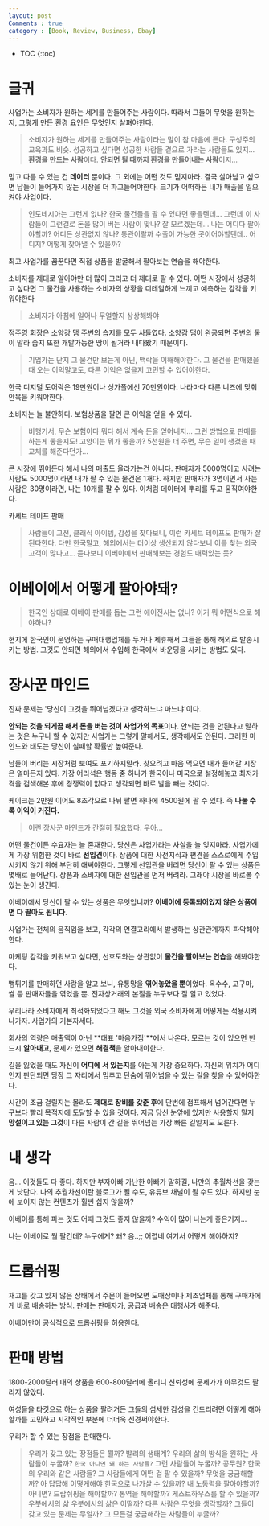 ```yaml
---
layout: post
Comments : true
category : [Book, Review, Business, Ebay]
---
```


* TOC
{:toc}


# 글귀

 사업가는 소비자가 원하는 세계를 만들어주는 사람이다. 따라서 그들이 무엇을 원하는지, 그렇게 만든 환경 요인은 무엇인지 살펴야한다. 

> 소비자가 원하는 세게를 만들어주는 사람이라는 말이 참 마음에 든다. 구성주의 교육과도 비슷. 성공하고 싶다면 성공한 사람들 곁으로 가라는 사람들도 있지... **환경을 만드는 사람**이다. **안되면 될 때까지 환경을 만들어내는 사람**이지...

 믿고 따를 수 있는 건 **데이터** 뿐이다. 그 외에는 어떤 것도 믿지마라. 결국 살아남고 싶으면 남들이 들어가지 않는 시장을 더 파고들어야한다. 크기가 어떠하든 내가 매출을 일으켜야 사업이다.

> 인도네시아는 그런게 없나? 한국 물건들을 팔 수 있다면 좋을텐데... 그런데 이 사람들이 그런걸로 돈을 많이 버는 사람이 맞나? 잘 모르겠는데...
나는 어디다 팔아야할까? 어디든 상관없지 않나? 통관이랄까 수출이 가능한 곳이어야할텐데.. 어디지? 어떻게 찾아낼 수 있을까?

 최고 사업가를 꿈꾼다면 직접 상품을 발굴해서 팔아보는 연습을 해야한다.

 소비자를 제대로 알아야만 더 많이 그리고 더 제대로 팔 수 있다.
 어떤 시장에서 성공하고 싶다면 그 물건을 사용하는 소비자의 상황을 디테일하게 느끼고 예측하는 감각을 키워야한다

> 소비자가 아침에 일어나 무얼할지 상상해봐야

 정주영 회장은 소양강 댐 주변의 습지를 모두 사들였다. 소양감 댐이 완공되면 주변의 물이 말라 습지 또한 개발가능한 땅이 될거라 내다봤기 때문이다.

> 기업가는 단지 그 물건만 보는게 아닌, 맥락을 이해해야한다. 그 물건을 판매했을 때 오는 이익말고도, 다른 이익은 없을지 고민할 수 있어야한다.

 한국 디지털 도어락은 19만원이나 싱가폴에선 70만원이다. 나라마다 다른 니즈에 맞춰 안목을 키워야한다.

 소비자는 늘 불안하다. 보험상품을 팔면 큰 이익을 얻을 수 있다.

> 비행기서, 무슨 보험이다 뭐다 해서 계속 돈을 얻어내지... 그런 방법으로 판매를 하는게 좋을지도! 고양이는 뭐가 좋을까? 5천원을 더 주면, 무슨 일이 생겼을 때 교체를 해준다던가...

 큰 시장에 뛰어든다 해서 나의 매출도 올라가는건 아니다. 판매자가 5000명이고 사려는 사람도 5000명이라면 내가 팔 수 있는 물건은 1개다. 하지만 판매자가 3명이면서 사는 사람은 30명이라면, 나는 10개를 팔 수 있다. 이처럼 데이터에 뿌리를 두고 움직여야한다.


 카세트 테이프 판매

> 사람들이 고전, 클래식 아이템, 감성을 찾다보니, 이런 카세트 테이프도 판매가 잘된다한다. 다만 한국말고, 해외에서는 더이상 생산되지 않다보니 이를 찾는 외국고객이 많다고... 듣다보니 이베이에서 판매해보는 경험도 매력있는 듯?

# 이베이에서 어떻게 팔아야돼?

> 한국인 상대로 이베이 판매를 돕는 그런 에이전시는 없나? 이거 뭐 어떤식으로 해야하나?

 현지에 한국인이 운영하는 구매대행업체를 두거나 제휴해서 그들을 통해 해외로 발송시키는 방법. 그것도 안되면 해외에서 수입해 한국에서 바운딩을 시키는  방법도 있다.

# 장사꾼 마인드  
 진짜 문제는 '당신이 그것을 뛰어넘겠다고 생각하느냐 마느냐'이다.

 **안되는 것을 되게끔 해서 돈을 버는 것이 사업가의 목표**이다. 안되는 것을 안된다고 말하는 것은 누구나 할 수 있지만 사업가는 그렇게 말해서도, 생각해서도 안된다. 그러한 마인드와 태도는 당신이 실패할 확률만 높여준다.

 남들이 버리는 시장처럼 보여도 포기하지말라. 찾으려고 마음 먹으면 내가 들어갈 시장은 얼마든지 있다. 가장 어리석은 행동 중 하나가 한국이나 미국으로 설정해놓고 최저가격을 검색해본 후에 경쟁력이 없다고 생각되면 바로 발을 빼는 것이다.

 케이크는 2만원 이어도 8조각으로 나눠 팔면 하나에 4500원에 팔 수 있다. 즉 **나눌 수록 이익이 커진다.**

> 이런 장사꾼 마인드가 간절히 필요했다. 우아...

 어떤 물건이든 수요자는 늘 존재한다.
 당신은 사업가라는 사실을 늘 잊지마라. 사업가에게 가장 위험한 것이 바로 **선입견**이다. 상품에 대한 사전지식과 편견을 스스로에게 주입시키지 않기 위해 부단히 애써야한다. 그렇게 선입관을 버리면 당신이 팔 수 있는 상품은 몇배로 늘어난다. 상품과 소비자에 대한 선입관을 먼저 버려라. 그래야 시장을 바로볼 수 있는 눈이 생긴다.


 이베이에서 당신이 팔 수 있는 상품은 무엇입니까?  **이베이에 등록되어있지 않은 상품이면 다 팔아도 됩니다.**
  
 사업가는 전체의 움직임을 보고, 각각의 연결고리에서 발생하는 상관관계까지 파악해야한다. 

 마케팅 감각을 키워보고 싶다면, 선호도와는 상관없이 **물건을 팔아보는 연습**을 해봐야한다.

 뻥튀기를 판매하던 사람을 알고 보니, 유통망을 **엮어놓았을 뿐**이었다. 옥수수, 고구마, 쌀 등 판매자들을 엮었을 뿐. 전자상거래의 본질을 누구보다 잘 알고 있었다.

 우리나라 소비자에게 최적화되었다고 해도 그것을 외국 소비자에게 어떻게든 적용시켜나가자. 사업가의 기본자세다.

 회사의 역량은 매출액이 아닌 **대표 '마음가짐'**에서 나온다. 모르는 것이 있으면 반드시 **알아내고**, 문제가 있으면 **해결책**을 알아내야한다.

 길을 잃었을 때도 자신이 **어디에 서 있는지**를 아는게 가장 중요하다. 자신의 위치가 어디인지 판단되면 당장 그 자리에서 멈추고 단숨에 뛰어넘을 수 있는 길을 찾을 수 있어야한다. 

 시간이 조금 걸릴지는 몰라도 **제대로 장비를 갖춘 후**에 단번에 점프해서 넘어간다면 누구보다 빨리 목적지에 도달할 수 있을 것이다.
 지금 당신 눈앞에 있지만 사용할지 말지 **망설이고 있는 그것**이 다른 사람이 간 길을 뛰어넘는 가장 빠른 길일지도 모른다.




# 내 생각

음... 이것들도 다 좋다.
하지만 부자아빠 가난한 아빠가 말하길, 나만의 추월차선을 갖는게 낫단다.
나의 추월차선이란 블로그가 될 수도, 유튜브 채널이 될 수도 있다.
하지만 눈에 보이지 않는 컨텐츠가 훨씬 쉽지 않을까?

이베이를 통해 파는 것도 어때
그것도 좋지 않을까?
수익이 많이 나는게 좋은거지...

나는 이베이로 뭘 팔건데? 누구에게? 왜?
음..;; 어렵네 여기서 어떻게 해야하지?


# 드롭쉬핑

 재고를 갖고 있지 않은 상태에서 주문이 들어오면 도매상이나 제조업체를 통해 구매자에게 바로 배송하는 방식. 판매는 판매자가, 공급과 배송은 대행사가 해준다.

 이베이만이 공식적으로 드롭쉬핑을 허용한다. 

# 판매 방법

 1800-2000달러 대의 상품을 600-800달러에 올리니 신뢰성에 문제가가 아무것도 팔리지 않았다.

 여성들을 타깃으로 하는 상품을 팔려거든 그들의 섬세한 감성을 건드리려면 어떻게 해야할까를 고민하고 시각적인 부분에 더더욱 신경써야한다.

 우리가 할 수 있는 장점을 판매한다.

> 우리가 갖고 있는 장점들은 뭘까? 발리의 생태계? 우리의 삶의 방식을 원하는 사람들이 누굴까? `한국 아니면 돼 하는 사람들?` 그런 사람들이 누굴까? 공무원? 한국의 우리와 같은 사람들?
> 그 사람들에게 어떤 걸 팔 수 있을까? 무엇을 궁금해할까? 아 답답해 어떻게해야 한국으로 나가살 수 있을까? 내 노동력을 팔아야할까? 아니면? 드랍쉬핑을 해야할까? 통역을 해야할까? 게스트하우스를 할 수 있을까? 
> 우붓에서의 삶 우붓에서의 삶은 어떨까? 다른 사람은 무엇을 생각할까? 그들이 갖고 있는 문제는 무얼까? 그 모든걸 궁금해하는 사람들이 누굴까?

